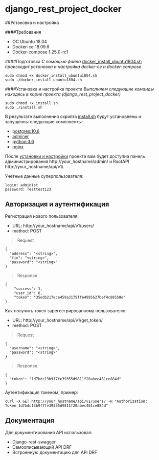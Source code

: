 # django_rest_project_docker

##Установка и настройка

####Требования
+ OC Ubuntu 18.04
+ Docker-ce 18.09.6
+ Docker-compose 1.25.0-rc1

####Подготовка
*C помощью файла* [docker_install_ubuntu1804.sh](https://github.com/mikibouns/django_rest_project_docker/blob/master/docker_install_ubuntu1804.sh) *происходит установка и настройка docker-ce и docker-compose*
```buildoutcfg
sudo chmod +x docker_install_ubuntu1804.sh
sudo ./docker_install_ubuntu1804.sh
```
####Установка и настройка проекта
*Выполняем следующие команды находясь в корне проекта (django_rest_project_docker)*
```buildoutcfg
sudo chmod +x install.sh
sudo ./install.sh
```
В результате выполнения скрипта [install.sh](https://github.com/mikibouns/django_rest_project_docker/blob/master/install.sh) будут установлены и запущенны следующие компоненты:
+ [postgres:10.8](https://hub.docker.com/_/postgres)
+ [adminer](https://hub.docker.com/_/adminer/)
+ [python:3.6](https://hub.docker.com/_/python)
+ [nginx](https://hub.docker.com/_/nginx/)


После [установки и настройки](#Установка-и-настройка) проекта вам будет доступна панель администрирования http://your_hostname/admin/ и RootAPI http://your_hostname/api/v1/.

Учетные данные суперпользователя: 
```
login: administ
password: Testtest123
```

## Авторизация и аутентификация

Регистрация нового пользователя:

+ URL: http://your_hostname/api/v1/users/
+ method: POST
>Request
```buildoutcfg
{
  "address": "<string>",
  "fio": "<string>",
  "password": "<string>"
}
```
>Response
```
{
    "success": 1,
    "user_id": 8,
    "token": "35edb217ece459a3175ffe4995627bef4c085b0e"
}
```

Как получить токен зарегестрированному пользователю:
+ URL: http://your_hostname/api/v1/get_token/
+ method: POST
>Request
```buildoutcfg
{
  "username": "<string>",
  "password": "<string>"
}
```
>Response
```buildoutcfg
{
  "token": "1d7bdc13b9f7fe39355d9811f20abec461ce884d"
}
```
Аутентификация токеном, пример:
```
curl -X GET http://your_hostname/api/v1/users/ -H "Authorization: Token 1d7bdc13b9f7fe39355d9811f20abec461ce884d"
```

## Документация

Для документирования API использовал:
+ Django-rest-swagger 
+ Самоописывающий API DRF
+ Встроенную документацию для API DRF
